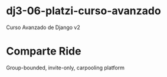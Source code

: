 # dj3-06-platzi-curso-avanzado
Curso Avanzado de Django v2

Comparte Ride
=============

Group-bounded, invite-only, carpooling platform
